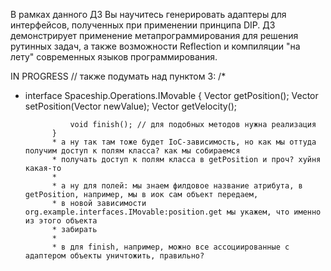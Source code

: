 В рамках данного ДЗ Вы научитесь генерировать адаптеры для интерфейсов, полученных при применении принципа DIP.
ДЗ демонстрирует применение метапрограммирования для решения рутинных задач, а также возможности Reflection и компиляции "на лету" современных языков программирования.

IN PROGRESS
// также подумать над пунктом 3:
/*
* interface Spaceship.Operations.IMovable
{
Vector getPosition();
Vector setPosition(Vector newValue);
Vector getVelocity();

                void finish(); // для подобных методов нужна реализация
            }
            * а ну так там тоже будет IoC-зависимость, но как мы оттуда получим доступ к полям класса? как мы собираемся
            * получать доступ к полям класса в getPosition и проч? хуйня какая-то
            *
            * а ну для полей: мы знаем филдовое название атрибута, в getPosition, например, мы в иок сам объект передаем,
            * в новой зависимости org.example.interfaces.IMovable:position.get мы укажем, что именно из этого объекта
            * забирать
            *
            * в для finish, например, можно все ассоциированные с адаптером объекты уничтожить, правильно?